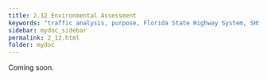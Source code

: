 ```yaml
---
title: 2.12 Environmental Assessment
keywords: "traffic analysis, purpose, Florida State Highway System, SHS"
sidebar: mydoc_sidebar
permalink: 2_12.html
folder: mydoc
---
```


<p>
  Coming soon.
</p>